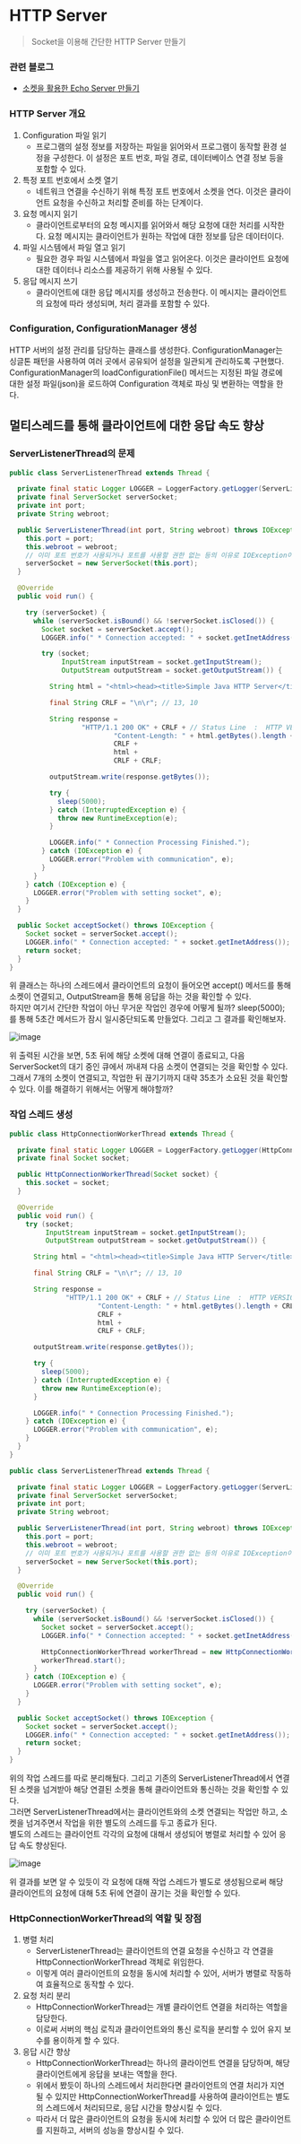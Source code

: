 # HTTP Server

> Socket을 이용해 간단한 HTTP Server 만들기

### 관련 블로그

- [소켓을 활용한 Echo Server 만들기](https://oneny.tistory.com/62)

### HTTP Server 개요

1. Configuration 파일 읽기
    - 프로그램의 설정 정보를 저장하는 파일을 읽어와서 프로그램이 동작할 환경 설정을 구성한다. 이 설정은 포트 번호, 파일 경로, 데이터베이스 연결 정보 등을 포함할 수 있다.
2. 특정 포트 번호에서 소켓 열기
    - 네트워크 연결을 수신하기 위해 특정 포트 번호에서 소켓을 연다. 이것은 클라이언트 요청을 수신하고 처리할 준비를 하는 단계이다.
3. 요청 메시지 읽기
    - 클라이언트로부터의 요청 메시지를 읽어와서 해당 요청에 대한 처리를 시작한다. 요청 메시지는 클라이언트가 원하는 작업에 대한 정보를 담은 데이터이다.
4. 파일 시스템에서 파일 열고 읽기
    - 필요한 경우 파일 시스템에서 파일을 열고 읽어온다. 이것은 클라이언트 요청에 대한 데이터나 리소스를 제공하기 위해 사용될 수 있다.
5. 응답 메시지 쓰기
    - 클라이언트에 대한 응답 메시지를 생성하고 전송한다. 이 메시지는 클라이언트의 요청에 따라 생성되며, 처리 결과를 포함할 수 있다.

### Configuration, ConfigurationManager 생성

HTTP 서버의 설정 관리를 담당하는 클래스를 생성한다. ConfigurationManager는 싱글톤 패턴을 사용하여 여러 곳에서 공유되어 설정을 일관되게 관리하도록 구현했다.    
ConfigurationManager의 loadConfigurationFile() 메서드는 지정된 파일 경로에 대한 설정 파일(json)을 로드하여 Configuration 객체로 파싱 및 변환하는 역할을 한다.

## 멀티스레드를 통해 클라이언트에 대한 응답 속도 향상

### ServerListenerThread의 문제

```java
public class ServerListenerThread extends Thread {

  private final static Logger LOGGER = LoggerFactory.getLogger(ServerListenerThread.class);
  private final ServerSocket serverSocket;
  private int port;
  private String webroot;

  public ServerListenerThread(int port, String webroot) throws IOException {
    this.port = port;
    this.webroot = webroot;
    // 이미 포트 번호가 사용되거나 포트를 사용할 권한 없는 등의 이유로 IOException이 발생할 수 있음
    serverSocket = new ServerSocket(this.port);
  }

  @Override
  public void run() {

    try (serverSocket) {
      while (serverSocket.isBound() && !serverSocket.isClosed()) {
        Socket socket = serverSocket.accept();
        LOGGER.info(" * Connection accepted: " + socket.getInetAddress());

        try (socket;
             InputStream inputStream = socket.getInputStream();
             OutputStream outputStream = socket.getOutputStream()) {

          String html = "<html><head><title>Simple Java HTTP Server</title></head><body><h1>This page was served using my Simple Java HTTP Server</h1></body></html>";

          final String CRLF = "\n\r"; // 13, 10

          String response =
                  "HTTP/1.1 200 OK" + CRLF + // Status Line  :  HTTP VERSION RESPONSE_CODE RESPONSE_MESSAGE
                          "Content-Length: " + html.getBytes().length + CRLF + // HEADER
                          CRLF +
                          html +
                          CRLF + CRLF;

          outputStream.write(response.getBytes());

          try {
            sleep(5000);
          } catch (InterruptedException e) {
            throw new RuntimeException(e);
          }

          LOGGER.info(" * Connection Processing Finished.");
        } catch (IOException e) {
          LOGGER.error("Problem with communication", e);
        }
      }
    } catch (IOException e) {
      LOGGER.error("Problem with setting socket", e);
    }
  }

  public Socket acceptSocket() throws IOException {
    Socket socket = serverSocket.accept();
    LOGGER.info(" * Connection accepted: " + socket.getInetAddress());
    return socket;
  }
}
```

위 클래스는 하나의 스레드에서 클라이언트의 요청이 들어오면 accept() 메서드를 통해 소켓이 연결되고, OutputStream을 통해 응답을 하는 것을 확인할 수 있다.    
하지만 여기서 간단한 작업이 아닌 무거운 작업인 경우에 어떻게 될까? sleep(5000);를 통해 5초간 메서드가 잠시 일시중단되도록 만들었다. 그리고 그 결과를 확인해보자.

![image](https://github.com/oneny/http-server/assets/97153666/721c6baa-0978-41c9-b61f-d949c69b9a17)

위 출력된 시간을 보면, 5초 뒤에 해당 소켓에 대해 연결이 종료되고, 다음 ServerSocket의 대기 중인 큐에서 꺼내져 다음 소켓이 연결되는 것을 확인할 수 있다.    
그래서 7개의 소켓이 연결되고, 작업한 뒤 끊기기까지 대략 35초가 소요된 것을 확인할 수 있다. 이를 해결하기 위해서는 어떻게 해야할까?

### 작업 스레드 생성

```java
public class HttpConnectionWorkerThread extends Thread {

  private final static Logger LOGGER = LoggerFactory.getLogger(HttpConnectionWorkerThread.class);
  private final Socket socket;

  public HttpConnectionWorkerThread(Socket socket) {
    this.socket = socket;
  }

  @Override
  public void run() {
    try (socket;
         InputStream inputStream = socket.getInputStream();
         OutputStream outputStream = socket.getOutputStream()) {

      String html = "<html><head><title>Simple Java HTTP Server</title></head><body><h1>This page was served using my Simple Java HTTP Server</h1></body></html>";

      final String CRLF = "\n\r"; // 13, 10

      String response =
              "HTTP/1.1 200 OK" + CRLF + // Status Line  :  HTTP VERSION RESPONSE_CODE RESPONSE_MESSAGE
                      "Content-Length: " + html.getBytes().length + CRLF + // HEADER
                      CRLF +
                      html +
                      CRLF + CRLF;

      outputStream.write(response.getBytes());

      try {
        sleep(5000);
      } catch (InterruptedException e) {
        throw new RuntimeException(e);
      }

      LOGGER.info(" * Connection Processing Finished.");
    } catch (IOException e) {
      LOGGER.error("Problem with communication", e);
    }
  }
}
```
```java
public class ServerListenerThread extends Thread {

  private final static Logger LOGGER = LoggerFactory.getLogger(ServerListenerThread.class);
  private final ServerSocket serverSocket;
  private int port;
  private String webroot;

  public ServerListenerThread(int port, String webroot) throws IOException {
    this.port = port;
    this.webroot = webroot;
    // 이미 포트 번호가 사용되거나 포트를 사용할 권한 없는 등의 이유로 IOException이 발생할 수 있음
    serverSocket = new ServerSocket(this.port);
  }

  @Override
  public void run() {

    try (serverSocket) {
      while (serverSocket.isBound() && !serverSocket.isClosed()) {
        Socket socket = serverSocket.accept();
        LOGGER.info(" * Connection accepted: " + socket.getInetAddress());

        HttpConnectionWorkerThread workerThread = new HttpConnectionWorkerThread(socket);
        workerThread.start();
      }
    } catch (IOException e) {
      LOGGER.error("Problem with setting socket", e);
    }
  }

  public Socket acceptSocket() throws IOException {
    Socket socket = serverSocket.accept();
    LOGGER.info(" * Connection accepted: " + socket.getInetAddress());
    return socket;
  }
}
```

위의 작업 스레드를 따로 분리해뒀다. 그리고 기존의 ServerListenerThread에서 연결된 소켓을 넘겨받아 해당 연결된 소켓을 통해 클라이언트와 통신하는 것을 확인할 수 있다.    
그러면 ServerListenerThread에서는 클라이언트와의 소켓 연결되는 작업만 하고, 소켓을 넘겨주면서 작업을 위한 별도의 스레드를 두고 종료가 된다.    
별도의 스레드는 클라이언트 각각의 요청에 대해서 생성되어 병렬로 처리할 수 있어 응답 속도 향상된다.

![image](https://github.com/oneny/http-server/assets/97153666/50ae447b-3400-4c4f-bfed-7d55fe4a8497)

위 결과를 보면 알 수 있듯이 각 요청에 대해 작업 스레드가 별도로 생성됨으로써 해당 클라이언트의 요청에 대해 5초 뒤에 연결이 끊기는 것을 확인할 수 있다.

### HttpConnectionWorkerThread의 역할 및 장점

1. 병렬 처리
    - ServerListenerThread는 클라이언트의 연결 요청을 수신하고 각 연결을 HttpConnectionWorkerThread 객체로 위임한다.
    - 이렇게 여러 클라이언트의 요청을 동시에 처리할 수 있어, 서버가 병렬로 작동하여 효율적으로 동작할 수 있다.
2. 요청 처리 분리
    - HttpConnectionWorkerThread는 개별 클라이언트 연결을 처리하는 역할을 담당한다.
    - 이로써 서버의 핵심 로직과 클라이언트와의 통신 로직을 분리할 수 있어 유지 보수를 용이하게 할 수 있다.
3. 응답 시간 향상
    - HttpConnectionWorkerThread는 하나의 클라이언트 연결을 담당하며, 해당 클라이언트에게 응답을 보내는 역할을 한다.
    - 위에서 봤듯이 하나의 스레드에서 처리한다면 클라이언트의 연결 처리가 지연될 수 있지만 HttpConnectionWorkerThread를 사용하여 클라이언트는 별도의 스레드에서 처리되므로, 응답 시간을 향상시킬 수 있다.
    - 따라서 더 많은 클라이언트의 요청을 동시에 처리할 수 있어 더 많은 클라이언트를 지원하고, 서버의 성능을 향상시킬 수 있다.

